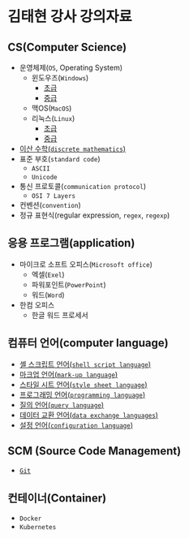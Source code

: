 # 김태현 강사 강의자료

## CS(Computer Science)

- 운영체제(`OS`, Operating System)
  - 윈도우즈(`Windows`)
    - [초급](./cs/os/windows/1_elementary.md)
    - [중급](./cs/os/windows/2_intermediate.md)
  - 맥OS(`MacOS`)
  - 리눅스(`Linux`)
    - [초급](./cs/os/linux/1_elementary.md)
    - [중급](./cs/os/linux/2_intermediate.md)
- [이산 수학(`discrete mathematics`)](./cs/discrete_mathematics.md)
- 표준 부호(`standard code`)
  - `ASCII`
  - `Unicode`
- 통신 프로토콜(`communication protocol`)
  - `OSI 7 Layers`
- 컨벤션(`convention`)
- 정규 표현식(regular expression, `regex`, `regexp`)

## 응용 프로그램(application)

- 마이크로 소프트 오피스(`Microsoft office`)
  - 엑셀(`Exel`)
  - 파워포인트(`PowerPoint`)
  - 워드(`Word`)
- 한컴 오피스
  - 한글 워드 프로세서

## 컴퓨터 언어(computer language)

- [셸 스크립트 언어(`shell script language`)](./language/shell_script_language.md)
- [마크업 언어(`mark-up language`)](./language/mark_up_language.md)
- [스타일 시트 언어(`style sheet language`)](./language/style_sheet_language.md)
- [프로그래밍 언어(`programming language`)](./language/programming_language.md)
- [질의 언어(`query language`)](./language/query_language.md)
- [데이터 교환 언어(`data exchange languages`)](./language/data_exchange_languages.md)
- [설정 언어(`configuration language`)](./language/configuration_language.md)

## SCM (Source Code Management)

- [`Git`](./scm/git.md)

## 컨테이너(Container)

- `Docker`
- `Kubernetes`
